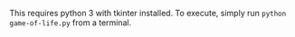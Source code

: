 This requires python 3 with tkinter installed.  To execute, simply run `python game-of-life.py` from a terminal.

